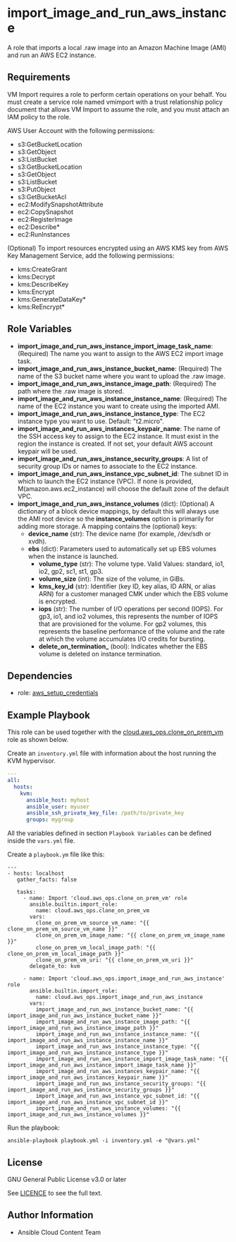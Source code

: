 import_image_and_run_aws_instance
=================================

A role that imports a local .raw image into an Amazon Machine Image (AMI) and run an AWS EC2 instance.

Requirements
------------

VM Import requires a role to perform certain operations on your behalf. You must create a service role named vmimport with a trust relationship policy document that allows VM Import to assume the role, and you must attach an IAM policy to the role.

AWS User Account with the following permissions:
* s3:GetBucketLocation
* s3:GetObject
* s3:ListBucket
* s3:GetBucketLocation
* s3:GetObject
* s3:ListBucket
* s3:PutObject
* s3:GetBucketAcl
* ec2:ModifySnapshotAttribute
* ec2:CopySnapshot
* ec2:RegisterImage
* ec2:Describe*
* ec2:RunInstances

(Optional) To import resources encrypted using an AWS KMS key from AWS Key Management Service, add the following permissions:
* kms:CreateGrant
* kms:Decrypt
* kms:DescribeKey
* kms:Encrypt
* kms:GenerateDataKey*
* kms:ReEncrypt*

Role Variables
--------------

* **import_image_and_run_aws_instance_import_image_task_name**: (Required) The name you want to assign to the AWS EC2 import image task.
* **import_image_and_run_aws_instance_bucket_name**: (Required) The name of the S3 bucket name where you want to upload the .raw image.
* **import_image_and_run_aws_instance_image_path**: (Required) The path where the .raw image is stored.
* **import_image_and_run_aws_instance_instance_name**: (Required) The name of the EC2 instance you want to create using the imported AMI.
* **import_image_and_run_aws_instance_instance_type**: The EC2 instance type you want to use. Default: "t2.micro".
* **import_image_and_run_aws_instances_keypair_name**: The name of the SSH access key to assign to the EC2 instance. It must exist in the region the instance is created. If not set, your default AWS account keypair will be used.
* **import_image_and_run_aws_instance_security_groups**: A list of security group IDs or names to associate to the EC2 instance.
* **import_image_and_run_aws_instance_vpc_subnet_id**: The subnet ID in which to launch the EC2 instance (VPC). If none is provided, M(amazon.aws.ec2_instance) will choose the default zone of the default VPC.
* **import_image_and_run_aws_instance_volumes** (dict): (Optional) A dictionary of a block device mappings, by default this will always use the AMI root device so the **instance_volumes** option is primarily for adding more storage. A mapping contains the (optional) keys:
    * **device_name** (str): The device name (for example, /dev/sdh or xvdh).
    * **ebs** (dict): Parameters used to automatically set up EBS volumes when the instance is launched.
        * **volume_type** (str): The volume type. Valid Values: standard, io1, io2, gp2, sc1, st1, gp3.
        * **volume_size** (int): The size of the volume, in GiBs.
        * **kms_key_id** (str): Identifier (key ID, key alias, ID ARN, or alias ARN) for a customer managed CMK under which the EBS volume is encrypted.
        * **iops** (str): The number of I/O operations per second (IOPS). For gp3, io1, and io2 volumes, this represents the number of IOPS that are provisioned for the volume. For gp2 volumes, this represents the baseline performance of the volume and the rate at which the volume accumulates I/O credits for bursting.
        * **delete_on_termination_** (bool): Indicates whether the EBS volume is deleted on instance termination.

Dependencies
------------

- role: [aws_setup_credentials](../aws_setup_credentials/README.md)

Example Playbook
----------------
This role can be used together with the [cloud.aws_ops.clone_on_prem_vm](../clone_on_prem_vm/README.md) role as shown below.

Create an `inventory.yml` file with information about the host running the KVM hypervisor.

```yaml
---
all:
  hosts:
    kvm:
      ansible_host: myhost
      ansible_user: myuser
      ansible_ssh_private_key_file: /path/to/private_key
      groups: mygroup
```

All the variables defined in section ``Playbook Variables`` can be defined inside the ``vars.yml`` file.

Create a ``playbook.ym`` file like this:

```
---
- hosts: localhost
   gather_facts: false
   
   tasks:
     - name: Import 'cloud.aws_ops.clone_on_prem_vm' role
       ansible.builtin.import_role:
         name: cloud.aws_ops.clone_on_prem_vm
       vars:
         clone_on_prem_vm_source_vm_name: "{{ clone_on_prem_vm_source_vm_name }}"
         clone_on_prem_vm_image_name: "{{ clone_on_prem_vm_image_name }}"
         clone_on_prem_vm_local_image_path: "{{ clone_on_prem_vm_local_image_path }}"
         clone_on_prem_vm_uri: "{{ clone_on_prem_vm_uri }}" 
       delegate_to: kvm
   
     - name: Import 'cloud.aws_ops.import_image_and_run_aws_instance' role
       ansible.builtin.import_role:
         name: cloud.aws_ops.import_image_and_run_aws_instance
       vars:
         import_image_and_run_aws_instance_bucket_name: "{{ import_image_and_run_aws_instance_bucket_name }}"
         import_image_and_run_aws_instance_image_path: "{{ import_image_and_run_aws_instance_image_path }}"
         import_image_and_run_aws_instance_instance_name: "{{ import_image_and_run_aws_instance_instance_name }}"
         import_image_and_run_aws_instance_instance_type: "{{ import_image_and_run_aws_instance_instance_type }}"
         import_image_and_run_aws_instance_import_image_task_name: "{{ import_image_and_run_aws_instance_import_image_task_name }}"
         import_image_and_run_aws_instances_keypair_name: "{{ import_image_and_run_aws_instances_keypair_name }}"
         import_image_and_run_aws_instance_security_groups: "{{ import_image_and_run_aws_instance_security_groups }}"
         import_image_and_run_aws_instance_vpc_subnet_id: "{{ import_image_and_run_aws_instance_vpc_subnet_id }}"
         import_image_and_run_aws_instance_volumes: "{{ import_image_and_run_aws_instance_volumes }}"
```

Run the playbook:

```shell
ansible-playbook playbook.yml -i inventory.yml -e "@vars.yml"
```


License
-------

GNU General Public License v3.0 or later

See [LICENCE](https://github.com/ansible-collections/cloud.aws_ops/blob/main/LICENSE) to see the full text.

Author Information
------------------

- Ansible Cloud Content Team
